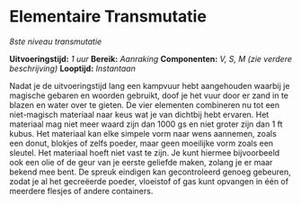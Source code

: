 # Elementaire Transmutatie

_8ste niveau_
_transmutatie_

**Uitvoeringstijd:**
_1 uur_
**Bereik:**
_Aanraking_
**Componenten:**
_V, S, M (zie verdere beschrijving)_
**Looptijd:**
_Instantaan_

Nadat je de uitvoeringstijd lang een kampvuur hebt aangehouden waarbij je magische gebaren en woorden gebruikt, doof je het vuur door er zand in te blazen en water over te gieten.
De vier elementen combineren nu tot een niet-magisch materiaal naar keus wat je van dichtbij hebt ervaren.
Het materiaal mag niet meer waard zijn dan 1000 gs en niet groter zijn dan 1 ft kubus.
Het materiaal kan elke simpele vorm naar wens aannemen, zoals een donut, blokjes of zelfs poeder, maar geen moeilijke vorm zoals een sleutel.
Het materiaal hoeft niet vast te zijn.
Je kunt hiermee bijvoorbeeld ook een olie of de geur van je eerste geliefde maken, zolang je er maar bekend mee bent.
De spreuk eindigen kan gecontroleerd genoeg gebeuren, zodat je al het gecreëerde poeder, vloeistof of gas kunt opvangen in één of meerdere flesjes of andere containers.

